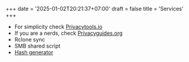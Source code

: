 +++
date = '2025-01-02T20:21:37+07:00'
draft = false
title = 'Services'
+++
- For simplicity check [Privacytools.io](https://privacytools.io)
- If you are a nerds, check [Privacyguides.org](https://privacyguides.org/)
- Rclone sync
- SMB shared script
- [Hash generator](hash.htm)